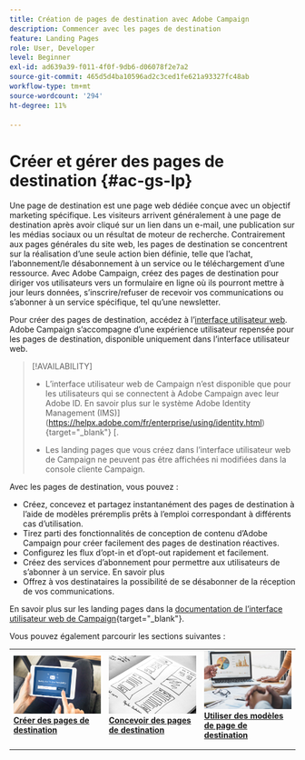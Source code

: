 ```yaml
---
title: Création de pages de destination avec Adobe Campaign
description: Commencer avec les pages de destination
feature: Landing Pages
role: User, Developer
level: Beginner
exl-id: ad639a39-f011-4f0f-9db6-d06078f2e7a2
source-git-commit: 465d5d4ba10596ad2c3ced1fe621a93327fc48ab
workflow-type: tm+mt
source-wordcount: '294'
ht-degree: 11%

---
```


# Créer et gérer des pages de destination {#ac-gs-lp}

Une page de destination est une page web dédiée conçue avec un objectif marketing spécifique. Les visiteurs arrivent généralement à une page de destination après avoir cliqué sur un lien dans un e-mail, une publication sur les médias sociaux ou un résultat de moteur de recherche. Contrairement aux pages générales du site web, les pages de destination se concentrent sur la réalisation d’une seule action bien définie, telle que l’achat, l’abonnement/le désabonnement à un service ou le téléchargement d’une ressource. Avec Adobe Campaign, créez des pages de destination pour diriger vos utilisateurs vers un formulaire en ligne où ils pourront mettre à jour leurs données, s’inscrire/refuser de recevoir vos communications ou s’abonner à un service spécifique, tel qu’une newsletter.

Pour créer des pages de destination, accédez à l’[interface utilisateur web](../start/campaign-ui.md#campaign-web-user-interface-ac-web-ui). Adobe Campaign s’accompagne d’une expérience utilisateur repensée pour les pages de destination, disponible uniquement dans l’interface utilisateur web.

>[!AVAILABILITY]
>
>* L’interface utilisateur web de Campaign n’est disponible que pour les utilisateurs qui se connectent à Adobe Campaign avec leur Adobe ID. En savoir plus sur le système Adobe Identity Management (IMS)](https://helpx.adobe.com/fr/enterprise/using/identity.html){target="_blank"} [.
>
>* Les landing pages que vous créez dans l’interface utilisateur web de Campaign ne peuvent pas être affichées ni modifiées dans la console cliente Campaign.
>

Avec les pages de destination, vous pouvez :

* Créez, concevez et partagez instantanément des pages de destination à l’aide de modèles préremplis prêts à l’emploi correspondant à différents cas d’utilisation.
* Tirez parti des fonctionnalités de conception de contenu d’Adobe Campaign pour créer facilement des pages de destination réactives.
* Configurez les flux d’opt-in et d’opt-out rapidement et facilement.
* Créez des services d’abonnement pour permettre aux utilisateurs de s’abonner à un service. En savoir plus
* Offrez à vos destinataires la possibilité de se désabonner de la réception de vos communications.


En savoir plus sur les landing pages dans la [documentation de l’interface utilisateur web de Campaign](https://experienceleague.adobe.com/en/docs/campaign-web/v8/landing-pages/get-started-lp){target="_blank"}.

Vous pouvez également parcourir les sections suivantes :

<table style="table-layout:fixed"><tr style="border: 0;">
<td>
<a href="https://experienceleague.adobe.com/fr/docs/campaign-web/v8/landing-pages/create-lp">
<img alt="Lead" src="assets/do-not-localize/lp-subscription.jpeg">
</a>
<div><a href="https://experienceleague.adobe.com/fr/docs/campaign-web/v8/landing-pages/create-lp"><strong>Créer des pages de destination</strong>
</div>
<p>
</td>
<td>
<a href="https://experienceleague.adobe.com/fr/docs/campaign-web/v8/landing-pages/lp-content">
<img alt="Validation" src="assets/do-not-localize//lp-design.jpg">
</a>
<div>
<a href="https://experienceleague.adobe.com/fr/docs/campaign-web/v8/landing-pages/lp-content"><strong>Concevoir des pages de destination</strong></a>
</div>
<p>
</td>
<td>
<a href="https://experienceleague.adobe.com/fr/docs/campaign-web/v8/landing-pages/lp-templates">
<img alt="Validation" src="assets/do-not-localize/lp-reporting.jpg">
</a>
<div>
<a href="https://experienceleague.adobe.com/fr/docs/campaign-web/v8/landing-pages/lp-templates"><strong>Utiliser des modèles de page de destination</strong></a>
</div>
<p>
</td>
</tr></table>
